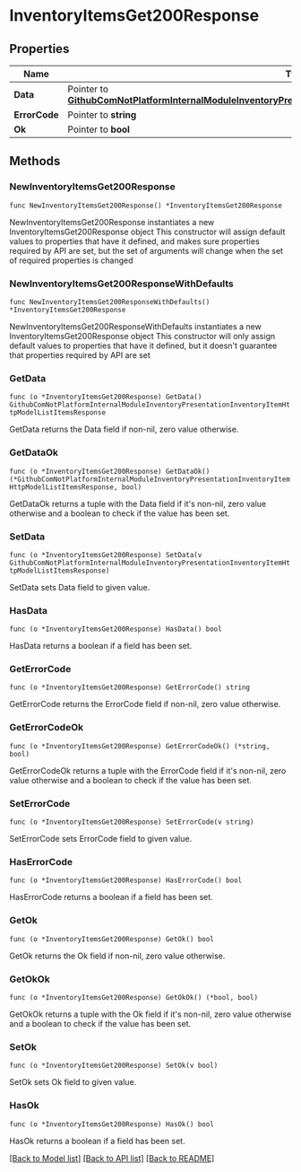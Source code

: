 # InventoryItemsGet200Response

## Properties

Name | Type | Description | Notes
------------ | ------------- | ------------- | -------------
**Data** | Pointer to [**GithubComNotPlatformInternalModuleInventoryPresentationInventoryItemHttpModelListItemsResponse**](GithubComNotPlatformInternalModuleInventoryPresentationInventoryItemHttpModelListItemsResponse.md) |  | [optional] 
**ErrorCode** | Pointer to **string** |  | [optional] 
**Ok** | Pointer to **bool** |  | [optional] 

## Methods

### NewInventoryItemsGet200Response

`func NewInventoryItemsGet200Response() *InventoryItemsGet200Response`

NewInventoryItemsGet200Response instantiates a new InventoryItemsGet200Response object
This constructor will assign default values to properties that have it defined,
and makes sure properties required by API are set, but the set of arguments
will change when the set of required properties is changed

### NewInventoryItemsGet200ResponseWithDefaults

`func NewInventoryItemsGet200ResponseWithDefaults() *InventoryItemsGet200Response`

NewInventoryItemsGet200ResponseWithDefaults instantiates a new InventoryItemsGet200Response object
This constructor will only assign default values to properties that have it defined,
but it doesn't guarantee that properties required by API are set

### GetData

`func (o *InventoryItemsGet200Response) GetData() GithubComNotPlatformInternalModuleInventoryPresentationInventoryItemHttpModelListItemsResponse`

GetData returns the Data field if non-nil, zero value otherwise.

### GetDataOk

`func (o *InventoryItemsGet200Response) GetDataOk() (*GithubComNotPlatformInternalModuleInventoryPresentationInventoryItemHttpModelListItemsResponse, bool)`

GetDataOk returns a tuple with the Data field if it's non-nil, zero value otherwise
and a boolean to check if the value has been set.

### SetData

`func (o *InventoryItemsGet200Response) SetData(v GithubComNotPlatformInternalModuleInventoryPresentationInventoryItemHttpModelListItemsResponse)`

SetData sets Data field to given value.

### HasData

`func (o *InventoryItemsGet200Response) HasData() bool`

HasData returns a boolean if a field has been set.

### GetErrorCode

`func (o *InventoryItemsGet200Response) GetErrorCode() string`

GetErrorCode returns the ErrorCode field if non-nil, zero value otherwise.

### GetErrorCodeOk

`func (o *InventoryItemsGet200Response) GetErrorCodeOk() (*string, bool)`

GetErrorCodeOk returns a tuple with the ErrorCode field if it's non-nil, zero value otherwise
and a boolean to check if the value has been set.

### SetErrorCode

`func (o *InventoryItemsGet200Response) SetErrorCode(v string)`

SetErrorCode sets ErrorCode field to given value.

### HasErrorCode

`func (o *InventoryItemsGet200Response) HasErrorCode() bool`

HasErrorCode returns a boolean if a field has been set.

### GetOk

`func (o *InventoryItemsGet200Response) GetOk() bool`

GetOk returns the Ok field if non-nil, zero value otherwise.

### GetOkOk

`func (o *InventoryItemsGet200Response) GetOkOk() (*bool, bool)`

GetOkOk returns a tuple with the Ok field if it's non-nil, zero value otherwise
and a boolean to check if the value has been set.

### SetOk

`func (o *InventoryItemsGet200Response) SetOk(v bool)`

SetOk sets Ok field to given value.

### HasOk

`func (o *InventoryItemsGet200Response) HasOk() bool`

HasOk returns a boolean if a field has been set.


[[Back to Model list]](../README.md#documentation-for-models) [[Back to API list]](../README.md#documentation-for-api-endpoints) [[Back to README]](../README.md)


